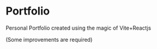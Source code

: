 # Portfolio
Personal Portfolio created using the magic of Vite+Reactjs 

(Some improvements are required)